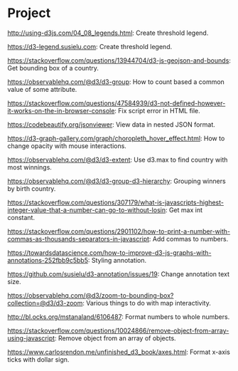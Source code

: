 # Project
http://using-d3js.com/04_08_legends.html: Create threshold legend.

https://d3-legend.susielu.com: Create threshold legend.

https://stackoverflow.com/questions/13944704/d3-js-geojson-and-bounds: Get bounding box of a country.

https://observablehq.com/@d3/d3-group: How to count based a common value of some attribute.

https://stackoverflow.com/questions/47584939/d3-not-defined-however-it-works-on-the-in-browser-console:
Fix script error in HTML file.

https://codebeautify.org/jsonviewer: View data in nested JSON format.

https://d3-graph-gallery.com/graph/choropleth_hover_effect.html: How to change opacity with mouse interactions.

https://observablehq.com/@d3/d3-extent: Use d3.max to find country with most winnings.

https://observablehq.com/@d3/d3-group-d3-hierarchy: Grouping winners by birth country.

https://stackoverflow.com/questions/307179/what-is-javascripts-highest-integer-value-that-a-number-can-go-to-without-losin:
Get max int constant.

https://stackoverflow.com/questions/2901102/how-to-print-a-number-with-commas-as-thousands-separators-in-javascript: Add commas to numbers.

https://towardsdatascience.com/how-to-improve-d3-js-graphs-with-annotations-252fbb9c5bb5: Styling annotation.

https://github.com/susielu/d3-annotation/issues/19: Change annotation text size.

https://observablehq.com/@d3/zoom-to-bounding-box?collection=@d3/d3-zoom: Various things to do with map interactivity.

http://bl.ocks.org/mstanaland/6106487: Format numbers to whole numbers.

https://stackoverflow.com/questions/10024866/remove-object-from-array-using-javascript: Remove object from an array of objects.

https://www.carlosrendon.me/unfinished_d3_book/axes.html: Format x-axis ticks with dollar sign. 